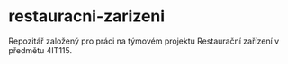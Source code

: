 # restauracni-zarizeni
Repozitář založený pro práci na týmovém projektu Restaurační zařízení v předmětu 4IT115.
